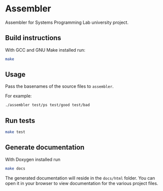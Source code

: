 # Assembler

Assembler for Systems Programming Lab university project.

## Build instructions

With GCC and GNU Make installed run:

```bash
make
```

## Usage

Pass the basenames of the source files to `assembler`.

For example:

```bash
./assembler test/ps test/good test/bad
```

## Run tests

```bash
make test
```

## Generate documentation

With Doxygen installed run

```bash
make docs
```

The generated documentation will reside in the `docs/html` folder. You can
open it in your browser to view documentation for the various project files.
